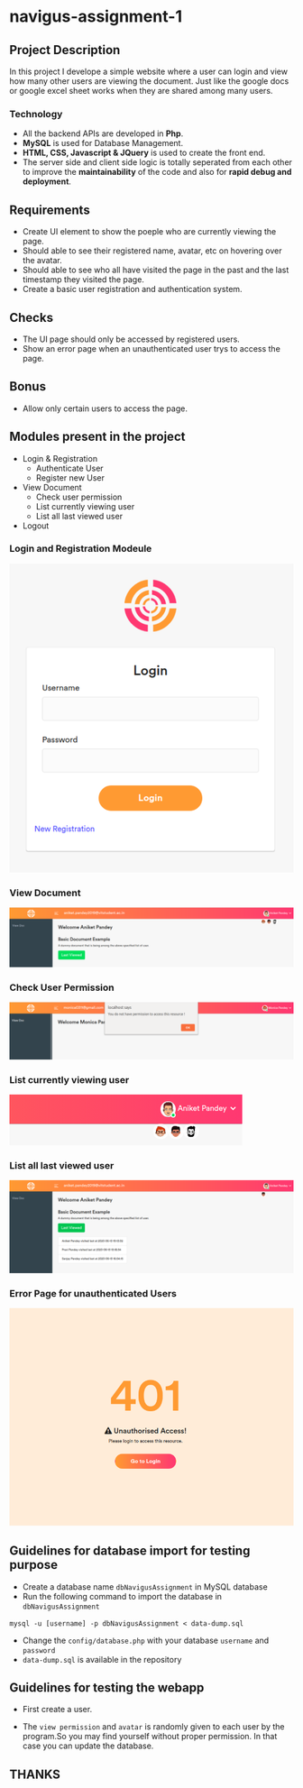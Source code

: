 # navigus-assignment-1

## Project Description

In this project I develope a simple website where a user can login and view how many other users are viewing the document.
Just like the google docs or google excel sheet works when they are shared among many users.

### Technology
* All the backend APIs are developed in **Php**.
* **MySQL** is used for Database Management.
* **HTML, CSS, Javascript & JQuery** is used to create the front end.
* The server side and client side logic is totally seperated from each other to improve the **maintainability** of the code   and also for **rapid debug and deployment**.   


## Requirements
* Create UI element to show the poeple who are currently viewing the page.
* Should able to see their registered name, avatar, etc on hovering over the avatar.
* Should able to see who all have visited the page in the past and the last timestamp they visited the page.
* Create a basic user registration and authentication system.

## Checks
* The UI page should only be accessed by registered users.
* Show an error page when an unauthenticated user trys to access the page.

## Bonus
* Allow only certain users to access the page.

## Modules present in the project
* Login & Registration
  * Authenticate User
  * Register new User
* View Document
  * Check user permission
  * List currently viewing user
  * List all last viewed user
* Logout

### Login and Registration Modeule

![](https://github.com/name-aniket/navigus-images/blob/master/Screenshot%20from%202020-06-13%2019-02-00.png) 

### View Document

![](https://github.com/name-aniket/navigus-images/blob/master/Screenshot%20from%202020-06-13%2019-25-18.png)
 
### Check User Permission

![](https://github.com/name-aniket/navigus-images/blob/master/Screenshot%20from%202020-06-13%2019-17-46.png)

### List currently viewing user

![](https://github.com/name-aniket/navigus-images/blob/master/Screenshot%20from%202020-06-13%2019-23-34.png)

### List all last viewed user

![](https://github.com/name-aniket/navigus-images/blob/master/Screenshot%20from%202020-06-13%2019-13-13.png)

### Error Page for unauthenticated Users

![](https://github.com/name-aniket/navigus-images/blob/master/Screenshot%20from%202020-06-14%2011-05-27.png)

## Guidelines for database import for testing purpose

* Create a database name `dbNavigusAssignment` in MySQL database
* Run the following command to import the database in `dbNavigusAssignment`
```
mysql -u [username] -p dbNavigusAssignment < data-dump.sql
```
* Change the `config/database.php` with your database `username` and `password`
* `data-dump.sql` is available in the repository

## Guidelines for testing the webapp
* First create a user.

 * The `view permission` and `avatar` is randomly given to each user by the program.So you may find yourself without proper
   permission. In that case you can update the database.

## THANKS
